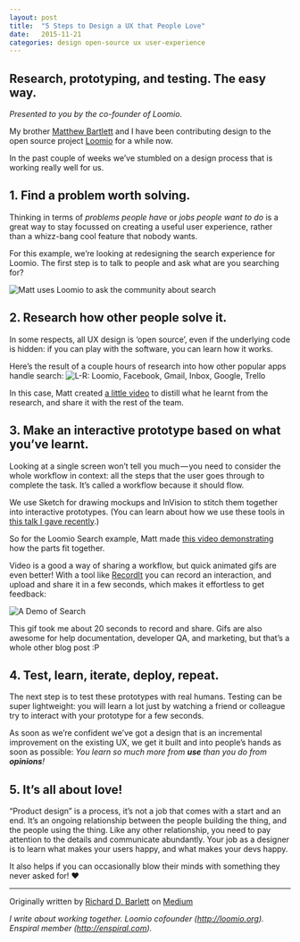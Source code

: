 ```yaml
---
layout: post
title:  "5 Steps to Design a UX that People Love"
date:   2015-11-21
categories: design open-source ux user-experience
---
```


## Research, prototyping, and testing. The easy way.
*Presented to you by the co-founder of Loomio.*

My brother [Matthew Bartlett](https://medium.com/u/521536fcadc7) and I have been contributing design to the open source project [Loomio](http://loomio.org/) for a while now.

In the past couple of weeks we’ve stumbled on a design process that is working really well for us.

## 1. Find a problem worth solving.

Thinking in terms of *problems people have* or *jobs people want to do* is a great way to stay focussed on creating a useful user experience, rather than a whizz-bang cool feature that nobody wants.

For this example, we’re looking at redesigning the search experience for Loomio. The first step is to talk to people and ask what are you searching for?

![Matt uses Loomio to ask the community about search](http://opensourcedesign.net/images/asking-loomio-community-about-search.png)

## 2. Research how other people solve it.

In some respects, all UX design is ‘open source’, even if the underlying code is hidden: if you can play with the software, you can learn how it works.

Here’s the result of a couple hours of research into how other popular apps handle search:
![L-R: Loomio, Facebook, Gmail, Inbox, Google, Trello](http://opensourcedesign.net/images/researching-how-apps-do-search.png)

In this case, Matt created [a little video](https://youtu.be/LtT0_zjNyAk) to distill what he learnt from the research, and share it with the rest of the team.

## 3. Make an interactive prototype based on what you’ve learnt.

Looking at a single screen won’t tell you much — you need to consider the whole workflow in context: all the steps that the user goes through to complete the task. It’s called a workflow because it should flow.

We use Sketch for drawing mockups and InVision to stitch them together into interactive prototypes. (You can learn about how we use these tools in [this talk I gave recently](http://blog.loomio.org/2015/07/07/design-for-developers/).)

So for the Loomio Search example, Matt made [this video demonstrating](https://youtu.be/4xhG_9BnNZQ) how the parts fit together.

Video is a good a way of sharing a workflow, but quick animated gifs are even better! With a tool like [RecordIt](http://recordit.co/) you can record an interaction, and upload and share it in a few seconds, which makes it effortless to get feedback:

![A Demo of Search](http://opensourcedesign.net/images/search-demo.gif)

This gif took me about 20 seconds to record and share. Gifs are also awesome for help documentation, developer QA, and marketing, but that’s a whole other blog post :P

## 4. Test, learn, iterate, deploy, repeat.

The next step is to test these prototypes with real humans. Testing can be super lightweight: you will learn a lot just by watching a friend or colleague try to interact with your prototype for a few seconds.

As soon as we’re confident we’ve got a design that is an incremental improvement on the existing UX, we get it built and into people’s hands as soon as possible: *You learn so much more from **use** than you do from **opinions**!*

## 5. It’s all about love!

“Product design” is a process, it’s not a job that comes with a start and an end. It’s an ongoing relationship between the people building the thing, and the people using the thing. Like any other relationship, you need to pay attention to the details and communicate abundantly. Your job as a designer is to learn what makes your users happy, and what makes your devs happy.

It also helps if you can occasionally blow their minds with something they never asked for! ♥

---

Originally written by [Richard D. Barlett](https://medium.com/@richdecibels) on [Medium](https://medium.com/open-source-design/open-source-design-just-steal-everything-5c44ca793721#.dwn7xt73a)

*I write about working together. Loomio cofounder (http://loomio.org). Enspiral member (http://enspiral.com).*

